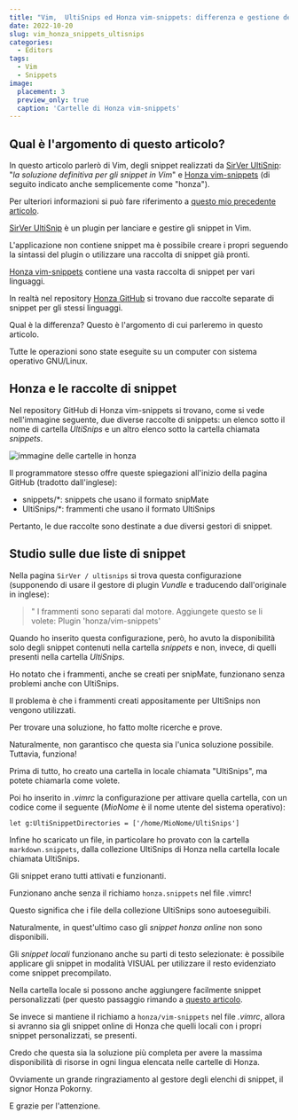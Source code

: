 ```yaml
---
title: "Vim,  UltiSnips ed Honza vim-snippets: differenza e gestione delle cartelle snippets ed UltiSnips"
date: 2022-10-20
slug: vim_honza_snippets_ultisnips
categories:
  - Editors
tags:
  - Vim
  - Snippets
image:
  placement: 3
  preview_only: true 
  caption: 'Cartelle di Honza vim-snippets'
---
```





## Qual è l'argomento di questo articolo?

  In questo articolo  parlerò di Vim, degli snippet realizzati da [SirVer UltiSnip](https://github.com/sirver/UltiSnips): "_la soluzione definitiva per gli snippet in Vim_" e [Honza vim-snippets](https://github.com/honza/vim-snippets) (di seguito indicato anche semplicemente come "honza").

 Per ulteriori informazioni si può fare riferimento a [questo mio precedente articolo](https://francopasut.netlify.app/post/vim_markdown_snippet_url/).


[SirVer UltiSnip](https://github.com/sirver/UltiSnips) è un plugin per lanciare e gestire gli snippet in Vim.

L'applicazione non contiene snippet ma  è possibile creare i propri seguendo la sintassi del plugin o utilizzare una raccolta di snippet già pronti.

[Honza vim-snippets](https://github.com/honza/vim-snippets) contiene una vasta raccolta di snippet per vari linguaggi.

In realtà nel repository [Honza GitHub](https://github.com/honza/vim-snippets) si trovano due raccolte separate di snippet per gli stessi linguaggi.

Qual è la differenza? Questo è l'argomento di cui parleremo in questo articolo.

Tutte le operazioni sono state eseguite su un computer con sistema operativo GNU/Linux.


## Honza e le raccolte di snippet

Nel repository GitHub di Honza vim-snippets si trovano, come si vede nell'immagine seguente, due diverse raccolte di snippets: un elenco sotto il nome di cartella *UltiSnips* e un altro elenco sotto la cartella chiamata *snippets*.


![immagine delle cartelle in honza](honza-folders-decorated.jpg)

Il programmatore stesso offre queste spiegazioni all'inizio della pagina GitHub (tradotto dall'inglese):

- snippets/*: snippets che usano il formato snipMate
- UltiSnips/*: frammenti che usano il formato UltiSnips

Pertanto, le due raccolte sono destinate a due diversi gestori di snippet.

## Studio sulle due liste di snippet

Nella pagina `SirVer / ultisnips` si trova questa configurazione (supponendo di usare il gestore di plugin _Vundle_ e traducendo dall'originale in inglese):

>" I frammenti sono separati dal motore. Aggiungete questo se li volete:
>Plugin 'honza/vim-snippets'

Quando ho inserito questa configurazione, però, ho avuto la disponibilità solo degli snippet contenuti nella cartella *snippets* e non, invece, di quelli presenti nella cartella *UltiSnips*.

Ho notato che i frammenti, anche se creati per snipMate, funzionano senza problemi anche con UltiSnips.

Il problema è che i frammenti creati appositamente per UltiSnips non vengono utilizzati.

Per trovare una soluzione, ho fatto molte ricerche e prove.

Naturalmente, non garantisco che questa sia l'unica soluzione possibile. Tuttavia, funziona!

Prima di tutto, ho creato una cartella in locale chiamata "UltiSnips", ma potete chiamarla come volete.

Poi ho inserito in *.vimrc* la configurazione per attivare quella cartella, con un codice come il seguente (*MioNome* è il nome utente del sistema operativo):

```vim
let g:UltiSnippetDirectories = ['/home/MioNome/UltiSnips']
```
Infine ho scaricato un file, in particolare ho provato con la cartella `markdown.snippets`, dalla collezione UltiSnips di Honza nella cartella locale chiamata UltiSnips.

Gli snippet erano tutti attivati e funzionanti. 

Funzionano anche senza il richiamo `honza.snippets` nel file .vimrc!

Questo significa che i file della collezione UltiSnips sono autoeseguibili. 

Naturalmente, in quest'ultimo caso gli *snippet honza online* non sono disponibili.

Gli *snippet locali* funzionano anche su parti di testo selezionate: è possibile applicare gli snippet in modalità VISUAL per utilizzare il resto evidenziato come snippet precompilato.

Nella cartella locale si possono anche aggiungere facilmente snippet personalizzati (per questo passaggio rimando a [questo articolo](https://francopasut.netlify.app/post/vim_markdown_snippet_url/).


Se invece si mantiene il richiamo a `honza/vim-snippets` nel file *.vimrc*, allora si avranno sia gli snippet online di Honza che quelli locali con i propri snippet personalizzati, se presenti.

Credo che questa sia la soluzione più completa per avere la massima disponibilità di risorse in ogni lingua elencata nelle cartelle di Honza.

Ovviamente un grande ringraziamento al gestore degli elenchi di snippet, il signor Honza Pokorny.

E grazie per l'attenzione.
